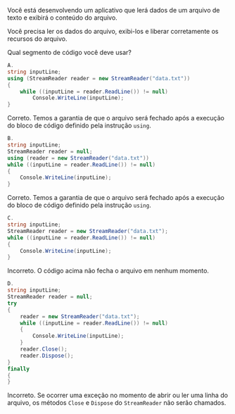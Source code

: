 ﻿Você está desenvolvendo um aplicativo que 
lerá dados de um arquivo de texto e exibirá o conteúdo do arquivo.

Você precisa ler os dados do arquivo, 
exibi-los e liberar corretamente os recursos do arquivo.

Qual segmento de código você deve usar?

```csharp
A.
string inputLine;
using (StreamReader reader = new StreamReader("data.txt"))
{
    while ((inputLine = reader.ReadLine()) != null)
        Console.WriteLine(inputLine);
}
```
Correto. Temos a garantia de que o arquivo será fechado após a execução do bloco de código definido pela instrução `using`.
 


```csharp
B.
string inputLine;
StreamReader reader = null;
using (reader = new StreamReader("data.txt"))
while ((inputLine = reader.ReadLine()) != null)
{
    Console.WriteLine(inputLine);
}
```
Correto. Temos a garantia de que o arquivo será fechado após a execução do bloco de código definido pela instrução `using`.

```csharp
C.
string inputLine;
StreamReader reader = new StreamReader("data.txt");
while ((inputLine = reader.ReadLine()) != null)
{
    Console.WriteLine(inputLine);
}
```
Incorreto. O código acima não fecha o arquivo em nenhum momento.

```csharp
D.
string inputLine;
StreamReader reader = null;
try
{
    reader = new StreamReader("data.txt");
    while ((inputLine = reader.ReadLine()) != null)
    {
        Console.WriteLine(inputLine);
    }
    reader.Close();
    reader.Dispose();
}
finally
{
}
```
Incorreto. Se ocorrer uma exceção no momento de abrir ou ler uma linha do arquivo, 
os métodos `Close` e `Dispose` do `StreamReader` não serão chamados.

